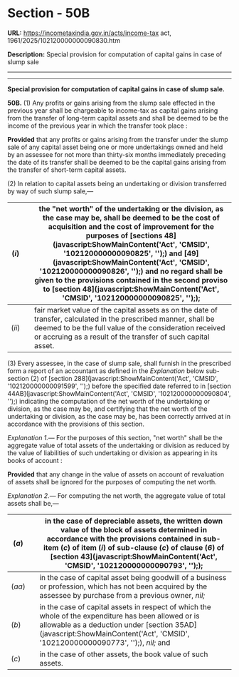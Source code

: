 # Section - 50B

**URL:** https://incometaxindia.gov.in/acts/income-tax act, 1961/2025/102120000000090830.htm

**Description:** Special provision for computation of capital gains in case of slump sale

---

****

**Special provision for computation of capital gains in case of slump sale.**

**50B.** (1) Any profits or gains arising from the slump sale effected in the previous year shall be chargeable to income-tax as capital gains arising from the transfer of long-term capital assets and shall be deemed to be the income of the previous year in which the transfer took place :

**Provided** that any profits or gains arising from the transfer under the slump sale of any capital asset being one or more undertakings owned and held by an assessee for not more than thirty-six months immediately preceding the date of its transfer shall be deemed to be the capital gains arising from the transfer of short-term capital assets.

(2) In relation to capital assets being an undertaking or division transferred by way of such slump sale,—

(_i_)|  |  the "net worth" of the undertaking or the division, as the case may be, shall be deemed to be the cost of acquisition and the cost of improvement for the purposes of [sections 48](javascript:ShowMainContent\('Act', 'CMSID', '102120000000090825', ''\);) and [49](javascript:ShowMainContent\('Act', 'CMSID', '102120000000090826', ''\);) and no regard shall be given to the provisions contained in the second proviso to [section 48](javascript:ShowMainContent\('Act', 'CMSID', '102120000000090825', ''\););  
---|---|---  
(_ii_)|  |  fair market value of the capital assets as on the date of transfer, calculated in the prescribed manner, shall be deemed to be the full value of the consideration received or accruing as a result of the transfer of such capital asset.  
  
(3) Every assessee, in the case of slump sale, shall furnish in the prescribed form a report of an accountant as defined in the _Explanation_ below sub-section (2) of [section 288](javascript:ShowMainContent\('Act', 'CMSID', '102120000000091599', ''\);) before the specified date referred to in [section 44AB](javascript:ShowMainContent\('Act', 'CMSID', '102120000000090804', ''\);) indicating the computation of the net worth of the undertaking or division, as the case may be, and certifying that the net worth of the undertaking or division, as the case may be, has been correctly arrived at in accordance with the provisions of this section.

_Explanation 1.—_ For the purposes of this section, "net worth" shall be the aggregate value of total assets of the undertaking or division as reduced by the value of liabilities of such undertaking or division as appearing in its books of account :

**Provided** that any change in the value of assets on account of revaluation of assets shall be ignored for the purposes of computing the net worth.

_Explanation 2.—_ For computing the net worth, the aggregate value of total assets shall be,—

(_a_)|  |  in the case of depreciable assets, the written down value of the block of assets determined in accordance with the provisions contained in sub-item (_c_) of item (_i_) of sub-clause (_c_) of clause (_6_) of [section 43](javascript:ShowMainContent\('Act', 'CMSID', '102120000000090793', ''\););  
---|---|---  
(_aa_)|  |  in the case of capital asset being goodwill of a business or profession, which has not been acquired by the assessee by purchase from a previous owner, _nil;_  
(_b_)|  |  in the case of capital assets in respect of which the whole of the expenditure has been allowed or is allowable as a deduction under [section 35AD](javascript:ShowMainContent\('Act', 'CMSID', '102120000000090773', ''\);), _nil;_ and  
(_c_)|  |  in the case of other assets, the book value of such assets.